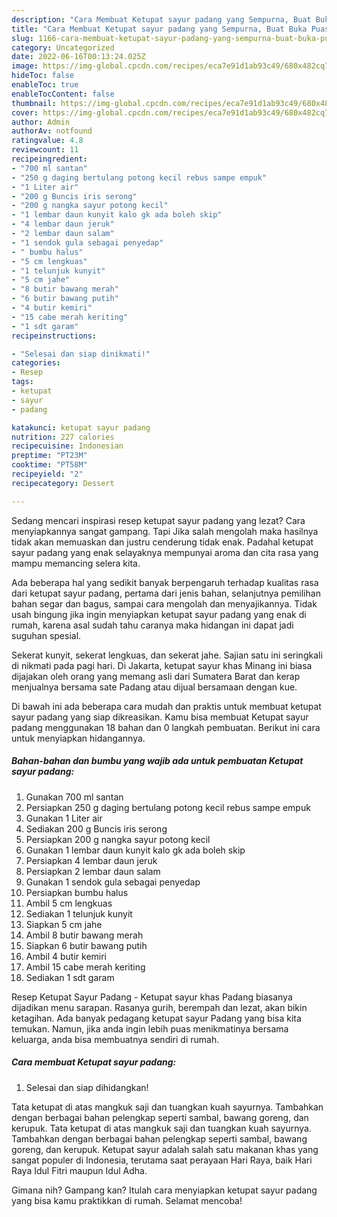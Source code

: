 ```yaml
---
description: "Cara Membuat Ketupat sayur padang yang Sempurna, Buat Buka Puasa}"
title: "Cara Membuat Ketupat sayur padang yang Sempurna, Buat Buka Puasa}"
slug: 1166-cara-membuat-ketupat-sayur-padang-yang-sempurna-buat-buka-puasa
category: Uncategorized
date: 2022-06-16T00:13:24.025Z
image: https://img-global.cpcdn.com/recipes/eca7e91d1ab93c49/680x482cq70/ketupat-sayur-padang-foto-resep-utama.jpg
hideToc: false
enableToc: true
enableTocContent: false
thumbnail: https://img-global.cpcdn.com/recipes/eca7e91d1ab93c49/680x482cq70/ketupat-sayur-padang-foto-resep-utama.jpg
cover: https://img-global.cpcdn.com/recipes/eca7e91d1ab93c49/680x482cq70/ketupat-sayur-padang-foto-resep-utama.jpg
author: Admin
authorAv: notfound
ratingvalue: 4.8
reviewcount: 11
recipeingredient:
- "700 ml santan"
- "250 g daging bertulang potong kecil rebus sampe empuk"
- "1 Liter air"
- "200 g Buncis iris serong"
- "200 g nangka sayur potong kecil"
- "1 lembar daun kunyit kalo gk ada boleh skip"
- "4 lembar daun jeruk"
- "2 lembar daun salam"
- "1 sendok gula sebagai penyedap"
- " bumbu halus"
- "5 cm lengkuas"
- "1 telunjuk kunyit"
- "5 cm jahe"
- "8 butir bawang merah"
- "6 butir bawang putih"
- "4 butir kemiri"
- "15 cabe merah keriting"
- "1 sdt garam"
recipeinstructions:

- "Selesai dan siap dinikmati!"
categories:
- Resep
tags:
- ketupat
- sayur
- padang

katakunci: ketupat sayur padang 
nutrition: 227 calories
recipecuisine: Indonesian
preptime: "PT23M"
cooktime: "PT58M"
recipeyield: "2"
recipecategory: Dessert

---
```



Sedang mencari inspirasi resep ketupat sayur padang yang lezat? Cara menyiapkannya sangat gampang. Tapi Jika salah mengolah maka hasilnya tidak akan memuaskan dan justru cenderung tidak enak. Padahal ketupat sayur padang yang enak selayaknya mempunyai aroma dan cita rasa yang mampu memancing selera kita.


Ada beberapa hal yang sedikit banyak berpengaruh terhadap kualitas rasa dari ketupat sayur padang, pertama dari jenis bahan, selanjutnya pemilihan bahan segar dan bagus, sampai cara mengolah dan menyajikannya. Tidak usah bingung jika ingin menyiapkan ketupat sayur padang yang enak di rumah, karena asal sudah tahu caranya maka hidangan ini dapat jadi suguhan spesial.

Sekerat kunyit, sekerat lengkuas, dan sekerat jahe. Sajian satu ini seringkali di nikmati pada pagi hari. Di Jakarta, ketupat sayur khas Minang ini biasa dijajakan oleh orang yang memang asli dari Sumatera Barat dan kerap menjualnya bersama sate Padang atau dijual bersamaan dengan kue.


Di bawah ini ada beberapa cara mudah dan praktis untuk membuat ketupat sayur padang yang siap dikreasikan. Kamu bisa membuat Ketupat sayur padang menggunakan 18 bahan dan 0 langkah pembuatan. Berikut ini cara untuk menyiapkan hidangannya.

<!--inarticleads1-->

##### Bahan-bahan dan bumbu yang wajib ada untuk pembuatan Ketupat sayur padang:

1. Gunakan 700 ml santan
1. Persiapkan 250 g daging bertulang potong kecil rebus sampe empuk
1. Gunakan 1 Liter air
1. Sediakan 200 g Buncis iris serong
1. Persiapkan 200 g nangka sayur potong kecil
1. Gunakan 1 lembar daun kunyit kalo gk ada boleh skip
1. Persiapkan 4 lembar daun jeruk
1. Persiapkan 2 lembar daun salam
1. Gunakan 1 sendok gula sebagai penyedap
1. Persiapkan  bumbu halus
1. Ambil 5 cm lengkuas
1. Sediakan 1 telunjuk kunyit
1. Siapkan 5 cm jahe
1. Ambil 8 butir bawang merah
1. Siapkan 6 butir bawang putih
1. Ambil 4 butir kemiri
1. Ambil 15 cabe merah keriting
1. Sediakan 1 sdt garam


Resep Ketupat Sayur Padang - Ketupat sayur khas Padang biasanya dijadikan menu sarapan. Rasanya gurih, berempah dan lezat, akan bikin ketagihan. Ada banyak pedagang ketupat sayur Padang yang bisa kita temukan. Namun, jika anda ingin lebih puas menikmatinya bersama keluarga, anda bisa membuatnya sendiri di rumah. 

<!--inarticleads2-->

##### Cara membuat Ketupat sayur padang:


1. Selesai dan siap dihidangkan!

Tata ketupat di atas mangkuk saji dan tuangkan kuah sayurnya. Tambahkan dengan berbagai bahan pelengkap seperti sambal, bawang goreng, dan kerupuk. Tata ketupat di atas mangkuk saji dan tuangkan kuah sayurnya. Tambahkan dengan berbagai bahan pelengkap seperti sambal, bawang goreng, dan kerupuk. Ketupat sayur adalah salah satu makanan khas yang sangat populer di Indonesia, terutama saat perayaan Hari Raya, baik Hari Raya Idul Fitri maupun Idul Adha. 

Gimana nih? Gampang kan? Itulah cara menyiapkan ketupat sayur padang yang bisa kamu praktikkan di rumah. Selamat mencoba!
